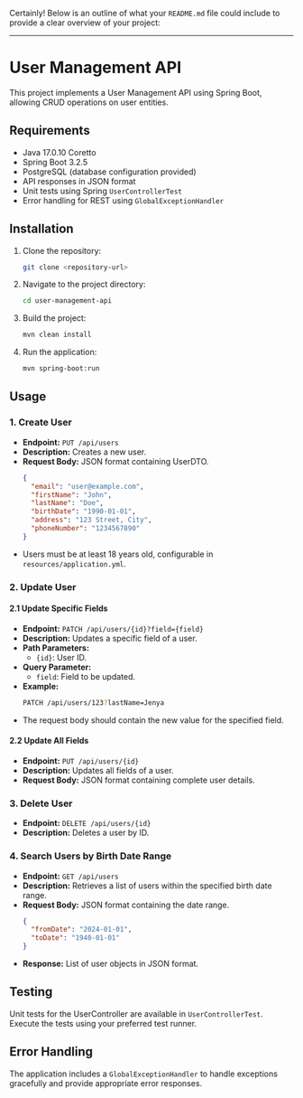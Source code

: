 Certainly! Below is an outline of what your `README.md` file could include to provide a clear overview of your project:

---

# User Management API

This project implements a User Management API using Spring Boot, allowing CRUD operations on user entities.

## Requirements

- Java 17.0.10 Coretto
- Spring Boot 3.2.5
- PostgreSQL (database configuration provided)
- API responses in JSON format
- Unit tests using Spring `UserControllerTest`
- Error handling for REST using `GlobalExceptionHandler`

## Installation

1. Clone the repository:

   ```bash
   git clone <repository-url>
   ```

2. Navigate to the project directory:

   ```bash
   cd user-management-api
   ```

3. Build the project:

   ```bash
   mvn clean install
   ```

4. Run the application:

   ```bash
   mvn spring-boot:run
   ```

## Usage

### 1. Create User

- **Endpoint:** `PUT /api/users`
- **Description:** Creates a new user.
- **Request Body:** JSON format containing UserDTO.
  ```json
  {
    "email": "user@example.com",
    "firstName": "John",
    "lastName": "Doe",
    "birthDate": "1990-01-01",
    "address": "123 Street, City",
    "phoneNumber": "1234567890"
  }
  ```
- Users must be at least 18 years old, configurable in `resources/application.yml`.

### 2. Update User

#### 2.1 Update Specific Fields

- **Endpoint:** `PATCH /api/users/{id}?field={field}`
- **Description:** Updates a specific field of a user.
- **Path Parameters:** 
  - `{id}`: User ID.
- **Query Parameter:**
  - `field`: Field to be updated.
- **Example:**
  ```bash
  PATCH /api/users/123?lastName=Jenya
  ```
- The request body should contain the new value for the specified field.

#### 2.2 Update All Fields

- **Endpoint:** `PUT /api/users/{id}`
- **Description:** Updates all fields of a user.
- **Request Body:** JSON format containing complete user details.

### 3. Delete User

- **Endpoint:** `DELETE /api/users/{id}`
- **Description:** Deletes a user by ID.

### 4. Search Users by Birth Date Range

- **Endpoint:** `GET /api/users`
- **Description:** Retrieves a list of users within the specified birth date range.
- **Request Body:** JSON format containing the date range.
  ```json
  {
    "fromDate": "2024-01-01",
    "toDate": "1940-01-01"
  }
  ```
- **Response:** List of user objects in JSON format.

## Testing

Unit tests for the UserController are available in `UserControllerTest`. Execute the tests using your preferred test runner.

## Error Handling

The application includes a `GlobalExceptionHandler` to handle exceptions gracefully and provide appropriate error responses.


